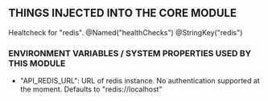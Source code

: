 
## THINGS INJECTED INTO THE CORE MODULE

Healtcheck for "redis". @Named("healthChecks") @StringKey("redis")


### ENVIRONMENT VARIABLES / SYSTEM PROPERTIES USED BY THIS MODULE

- "API_REDIS_URL": URL of redis instance. No authentication supported at the moment. Defaults to "redis://localhost"

